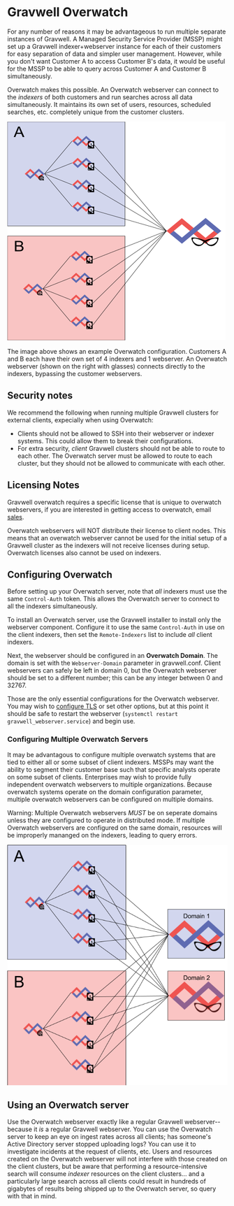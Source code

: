 # Gravwell Overwatch

For any number of reasons it may be advantageous to run multiple separate instances of Gravwell. A Managed Security Service Provider (MSSP) might set up a Gravwell indexer+webserver instance for each of their customers for easy separation of data and simpler user management. However, while you don't want Customer A to access Customer B's data, it would be useful for the MSSP to be able to query across Customer A and Customer B simultaneously.

Overwatch makes this possible. An Overwatch webserver can connect to the *indexers* of both customers and run searches across all data simultaneously. It maintains its own set of users, resources, scheduled searches, etc. completely unique from the customer clusters.

![](overwatch.png)

The image above shows an example Overwatch configuration. Customers A and B each have their own set of 4 indexers and 1 webserver. An Overwatch webserver (shown on the right with glasses) connects directly to the indexers, bypassing the customer webservers.

## Security notes

We recommend the following when running multiple Gravwell clusters for external clients, expecially when using Overwatch:

* Clients should not be allowed to SSH into their webserver or indexer systems. This could allow them to break their configurations.
* For extra security, *client* Gravwell clusters should not be able to route to each other. The Overwatch server must be allowed to route to each cluster, but they should not be allowed to communicate with each other.

## Licensing Notes

Gravwell overwatch requires a specific license that is unique to overwatch webservers, if you are interested in getting access to overwatch, email [sales](mailto:sales@gravwell.io).

Overwatch webservers will NOT distribute their license to client nodes.  This means that an overwatch webserver cannot be used for the initial setup of a Gravwell cluster as the indexers will not receive licenses during setup.  Overwatch licenses also cannot be used on indexers.

## Configuring Overwatch

Before setting up your Overwatch server, note that *all* indexers must use the same `Control-Auth` token. This allows the Overwatch server to connect to all the indexers simultaneously.

To install an Overwatch server, use the Gravwell installer to install only the webserver component. Configure it to use the same `Control-Auth` in use on the client indexers, then set the `Remote-Indexers` list to include *all* client indexers.

Next, the webserver should be configured in an **Overwatch Domain**. The domain is set with the `Webserver-Domain` parameter in gravwell.conf. Client webservers can safely be left in domain 0, but the Overwatch webserver should be set to a different number; this can be any integer between 0 and 32767.

Those are the only essential configurations for the Overwatch webserver. You may wish to [configure TLS](#!configuration/certificates.md) or set other options, but at this point it should be safe to restart the webserver (`systemctl restart gravwell_webserver.service`) and begin use.

### Configuring Multiple Overwatch Servers

It may be advantagous to configure multiple overwatch systems that are tied to either all or some subset of client indexers.  MSSPs may want the ability to segment their customer base such that specific analysts operate on some subset of clients.  Enterprises may wish to provide fully independent overwatch webservers to multiple organizations.  Because overwatch systems operate on the domain configuration parameter, multiple overwatch webservers can be configured on multiple domains.

Warning: Multiple Overwatch webservers *MUST* be on seperate domains unless they are configured to operate in distributed mode. If multiple Overwatch webservers are configured on the same domain, resources will be improperly mananged on the indexers, leading to query errors.

![](OverwatchMutiple.png)

## Using an Overwatch server

Use the Overwatch webserver exactly like a regular Gravwell webserver--because it *is* a regular Gravwell webserver. You can use the Overwatch server to keep an eye on ingest rates across all clients; has someone's Active Directory server stopped uploading logs? You can use it to investigate incidents at the request of clients, etc. Users and resources created on the Overwatch webserver will not interfere with those created on the client clusters, but be aware that performing a resource-intensive search will consume *indexer* resources on the client clusters... and a particularly large search across all clients could result in hundreds of gigabytes of results being shipped up to the Overwatch server, so query with that in mind.
